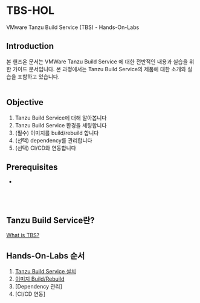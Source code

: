 # TBS-HOL

VMware Tanzu Build Service (TBS) - Hands-On-Labs

## Introduction
본 핸즈온 문서는 VMWare Tanzu Build Service 에 대한 전반적인 내용과 실습을 위한 가이드 문서입니다. 본 과정에서는 Tanzu Build Service의 제품에 대한 소개와 실습을 포함하고 있습니다.
<br/>
<br/>

## Objective
1. Tanzu Build Service에 대해 알아봅니다<br/>
2. Tanzu Build Service 환경을 세팅합니다<br/>
3. (필수) 이미지를 build/rebuild 합니다<br/>
4. (선택) dependency를 관리합니다<br/>
5. (선택) CI/CD와 연동합니다<br>

## Prerequisites
- 
<br/><br/>

## Tanzu Build Service란?
[What is TBS?](./Introduction/) <br/>

## Hands-On-Labs 순서
1. [Tanzu Build Service 설치](./Install/) <br/>
1. [이미지 Build/Rebuild](./Image/) <br/>
1. [Dependency 관리]<br/>
1. [CI/CD 연동]<br/>


